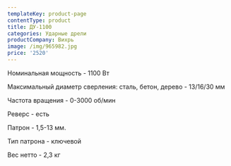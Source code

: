 ```yaml
---
templateKey: product-page
contentType: product
title: ДУ-1100
categories: Ударные дрели
productCompany: Вихрь
image: /img/965982.jpg
price: '2520'
---
```

Номинальная мощность - 1100 Вт

Максимальный диаметр сверления: сталь, бетон, дерево - 13/16/30 мм

Частота вращения - 0-3000 об/мин

Реверс - есть

Патрон - 1,5-13 мм.

Тип патрона - ключевой

Вес нетто - 2,3 кг
